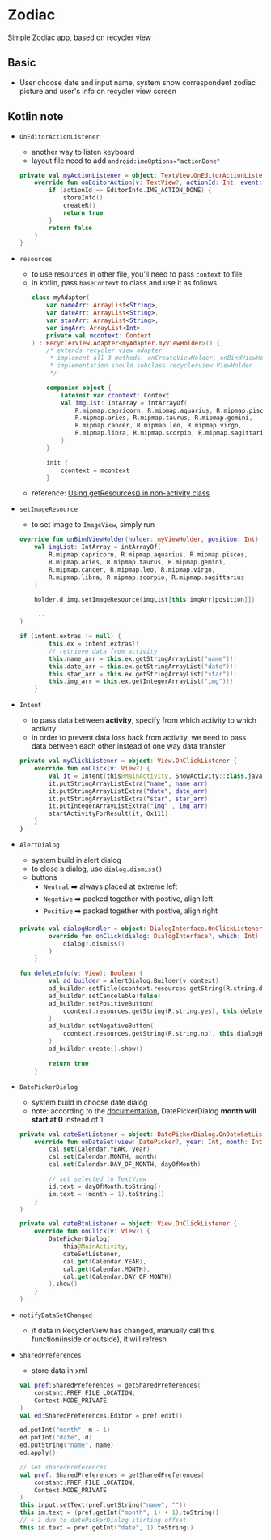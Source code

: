 # Zodiac
Simple Zodiac app, based on recycler view

## Basic
+ User choose date and input name, system show correspondent zodiac picture and user's info on recycler view screen

## Kotlin note
+ `OnEditorActionListener`
    + another way to listen keyboard
    + layout file need to add `android:imeOptions="actionDone"`
    ```kotlin
    private val myActionListener = object: TextView.OnEditorActionListener {
        override fun onEditorAction(v: TextView?, actionId: Int, event: KeyEvent?): Boolean {
            if (actionId == EditorInfo.IME_ACTION_DONE) {
                storeInfo()
                createR()
                return true
            }
            return false
        }
    }
    ```
+ `resources`
    + to use resources in other file, you'll need to pass `context` to file
    + in kotlin, pass `baseContext` to class and use it as follows
        ```kotlin
        class myAdapter(
            var nameArr: ArrayList<String>,
            var dateArr: ArrayList<String>,
            var starArr: ArrayList<String>,
            var imgArr: ArrayList<Int>,
            private val mcontext: Context
        ) : RecyclerView.Adapter<myAdapter.myViewHolder>() {
            /* extends recycler view adapter
             * implement all 3 methods: onCreateViewHolder, onBindViewHolder, getItemCount
             * implementation should subclass recyclerview ViewHolder
             */

            companion object {
                lateinit var ccontext: Context
                val imgList: IntArray = intArrayOf(
                    R.mipmap.capricorn, R.mipmap.aquarius, R.mipmap.pisces,
                    R.mipmap.aries, R.mipmap.taurus, R.mipmap.gemini,
                    R.mipmap.cancer, R.mipmap.leo, R.mipmap.virgo,
                    R.mipmap.libra, R.mipmap.scorpio, R.mipmap.sagittarius
                )
            }

            init {
                ccontext = mcontext
            }
        ```
    + reference: [Using getResources() in non-activity class
](https://stackoverflow.com/a/7666630)
+ `setImageResource`
    + to set image to `ImageView`, simply run
    ```kotlin
    override fun onBindViewHolder(holder: myViewHolder, position: Int) {
        val imgList: IntArray = intArrayOf(
            R.mipmap.capricorn, R.mipmap.aquarius, R.mipmap.pisces,
            R.mipmap.aries, R.mipmap.taurus, R.mipmap.gemini,
            R.mipmap.cancer, R.mipmap.leo, R.mipmap.virgo,
            R.mipmap.libra, R.mipmap.scorpio, R.mipmap.sagittarius
        )

        holder.d_img.setImageResource(imgList[this.imgArr[position]])

        ...
    }
    ```

    ```kotlin
    if (intent.extras != null) {
            this.ex = intent.extras!!
            // retrieve data from activity
            this.name_arr = this.ex.getStringArrayList("name")!!
            this.date_arr = this.ex.getStringArrayList("date")!!
            this.star_arr = this.ex.getStringArrayList("star")!!
            this.img_arr = this.ex.getIntegerArrayList("img")!!
        }
    ```
+ `Intent`
    + to pass data between **activity**, specify from which activity to which activity
    + in order to prevent data loss back from activity, we need to pass data between each other instead of one way data transfer
    ```kotlin
    private val myClickListener = object: View.OnClickListener {
        override fun onClick(v: View?) {
            val it = Intent(this@MainActivity, ShowActivity::class.java)
            it.putStringArrayListExtra("name", name_arr)
            it.putStringArrayListExtra("date", date_arr)
            it.putStringArrayListExtra("star", star_arr)
            it.putIntegerArrayListExtra("img" , img_arr)
            startActivityForResult(it, 0x111)
        }
    }
    ```
+ `AlertDialog`
    + system build in alert dialog
    + to close a dialog, use `dialog.dismiss()`
    + buttons
        + `Neutral` :arrow_right: always placed at extreme left
        + `Negative` :arrow_right: packed together with postive, align left
        + `Positive` :arrow_right: packed together with postive, align right

    ```kotlin
    private val dialogHandler = object: DialogInterface.OnClickListener {
            override fun onClick(dialog: DialogInterface?, which: Int) {
                dialog?.dismiss()
            }
        }

    fun deleteInfo(v: View): Boolean {
            val ad_builder = AlertDialog.Builder(v.context)
            ad_builder.setTitle(ccontext.resources.getString(R.string.deleteConfirm))
            ad_builder.setCancelable(false)
            ad_builder.setPositiveButton(
                ccontext.resources.getString(R.string.yes), this.deleteDialogHandler
            )
            ad_builder.setNegativeButton(
                ccontext.resources.getString(R.string.no), this.dialogHandler
            )
            ad_builder.create().show()

            return true
        }
    ```
+ `DatePickerDialog`
    + system build in choose date dialog
    + note: according to the [documentation](https://stackoverflow.com/a/4467894), DatePickerDialog **month will start at 0** instead of 1
    ```kotlin
    private val dateSetListener = object: DatePickerDialog.OnDateSetListener {
        override fun onDateSet(view: DatePicker?, year: Int, month: Int, dayOfMonth: Int) {
            cal.set(Calendar.YEAR, year)
            cal.set(Calendar.MONTH, month)
            cal.set(Calendar.DAY_OF_MONTH, dayOfMonth)

            // set selected to TextView
            id.text = dayOfMonth.toString()
            im.text = (month + 1).toString()
        }
    }

    private val dateBtnListener = object: View.OnClickListener {
        override fun onClick(v: View?) {
            DatePickerDialog(
                this@MainActivity,
                dateSetListener,
                cal.get(Calendar.YEAR),
                cal.get(Calendar.MONTH),
                cal.get(Calendar.DAY_OF_MONTH)
            ).show()
        }
    }
    ```
+ `notifyDataSetChanged`
    + if data in RecyclerView has changed, manually call this function(inside or outside), it will refresh
+ `SharedPreferences`
    + store data in xml
    ```kotlin
    val pref:SharedPreferences = getSharedPreferences(
        constant.PREF_FILE_LOCATION,
        Context.MODE_PRIVATE
    )
    val ed:SharedPreferences.Editor = pref.edit()

    ed.putInt("month", m - 1)
    ed.putInt("date", d)
    ed.putString("name", name)
    ed.apply()
    
    // set sharedPreferences
    val pref: SharedPreferences = getSharedPreferences(
        constant.PREF_FILE_LOCATION,
        Context.MODE_PRIVATE
    )
    this.input.setText(pref.getString("name", ""))
    this.im.text = (pref.getInt("month", 1) + 1).toString()
    // + 1 due to datePickerDialog starting offset
    this.id.text = pref.getInt("date", 1).toString()
    ```
